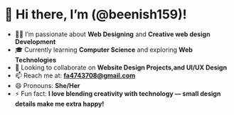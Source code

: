 # 👋 Hi there, I’m (@beenish159)!

- 👩‍💻 I’m passionate about **Web Designing** and **Creative web design Development**
- 🎓 Currently learning **Computer Science** and exploring **Web Technologies**
- 🤝 Looking to collaborate on **Website Design Projects,and UI/UX Design**
- 📫 Reach me at: **fa4743708@gmail.com**
- 😄 Pronouns: **She/Her**
- ⚡ Fun fact: **I love blending creativity with technology — small design details make me extra happy!**


